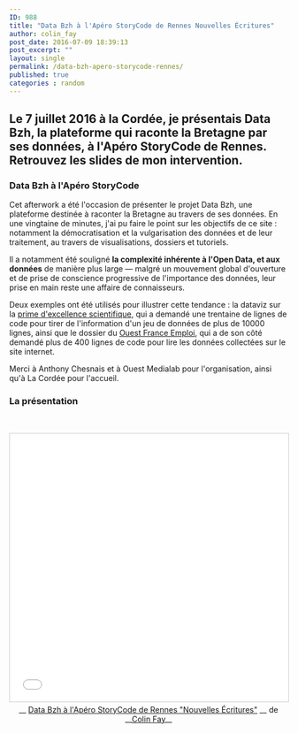 ```yaml
---
ID: 988
title: "Data Bzh à l'Apéro StoryCode de Rennes Nouvelles Écritures"
author: colin_fay
post_date: 2016-07-09 18:39:13
post_excerpt: ""
layout: single
permalink: /data-bzh-apero-storycode-rennes/
published: true
categories : random
---
```

## Le 7 juillet 2016 à la Cordée, je présentais Data Bzh, la plateforme qui raconte la Bretagne par ses données, à l'Apéro StoryCode de Rennes. Retrouvez les slides de mon intervention.
<!--more-->
### Data Bzh à l'Apéro StoryCode
Cet afterwork a été l'occasion de présenter le projet Data Bzh, une plateforme destinée à raconter la Bretagne au travers de ses données. En une vingtaine de minutes, j'ai pu faire le point sur les objectifs de ce site : notamment la démocratisation et la vulgarisation des données et de leur traitement, au travers de visualisations, dossiers et tutoriels.

Il a notamment été souligné __la complexité inhérente à l'Open Data, et aux données__ de manière plus large — malgré un mouvement global d'ouverture et de prise de conscience progressive de l'importance des données, leur prise en main reste une affaire de connaisseurs.

Deux exemples ont été utilisés pour illustrer cette tendance : la dataviz sur la <a href="http://data-bzh.fr/datasnack-effectifs-beneficiaires-bretons-de-prime-dexcellence-scientifique-discipline-sexe/">prime d'excellence scientifique</a>, qui a demandé une trentaine de lignes de code pour tirer de l'information d'un jeu de données de plus de 10000 lignes, ainsi que le dossier du <a href="http://data-bzh.fr/trente-jours-ouest-france-emploi/">Ouest France Emploi</a>, qui a de son côté demandé plus de 400 lignes de code pour lire les données collectées sur le site internet.

Merci à Anthony Chesnais et à Ouest Medialab pour l'organisation, ainsi qu'à La Cordée pour l'accueil.
### La présentation
&nbsp;
<div align="center">

<iframe style="border: 1px solid #CCC; border-width: 1px; margin-bottom: 5px; max-width: 100%;" src="//www.slideshare.net/slideshow/embed_code/key/oEEkr4dEZbAUB9" width="595" height="485" frameborder="0" marginwidth="0" marginheight="0" scrolling="no" allowfullscreen="allowfullscreen"> </iframe>
<div style="margin-bottom: 5px;">__ <a title="Data Bzh à l'Apéro StoryCode de Rennes &quot;Nouvelles Écritures&quot;" href="//www.slideshare.net/ColinFay1/data-bzh-lapro-storycode-de-rennes-nouvelles-critures" target="_blank">Data Bzh à l'Apéro StoryCode de Rennes "Nouvelles Écritures"</a> __ de __<a href="//www.slideshare.net/ColinFay1" target="_blank">Colin Fay</a>__

